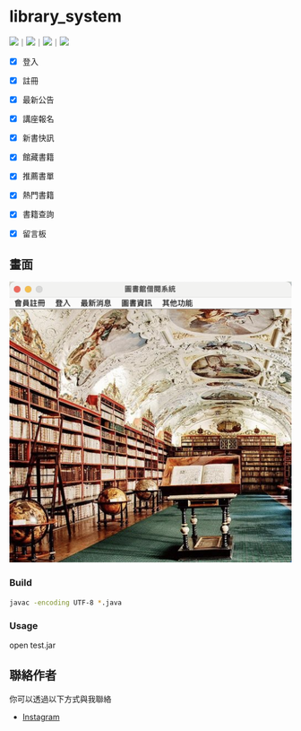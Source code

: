 # library_system
<!-- 底下標籤來源參考寫法可至：https://github.com/Envoy-VC/awesome-badges#github-stats -->

![](https://img.shields.io/github/stars/hsiangfeng/README-Example-Template.svg)｜![](https://img.shields.io/github/forks/hsiangfeng/README-Example-Template.svg)｜![](https://img.shields.io/github/issues-pr/hsiangfeng/README-Example-Template.svg)｜![](https://img.shields.io/github/issues/hsiangfeng/README-Example-Template.svg)


- [x] 登入
- [x] 註冊
- [x] 最新公告
- [x] 講座報名
- [x] 新書快訊
- [x] 館藏書籍
- [x] 推薦書單
- [x] 熱門書籍
- [x] 書籍查詢
- [x] 留言板


## 畫面

![首頁](https://github.com/a3240281370/library_system/blob/main/index_page.png)




### Build

```bash
javac -encoding UTF-8 *.java
```

### Usage

open test.jar

## 聯絡作者

你可以透過以下方式與我聯絡

- [Instagram](https://www.instagram.com/hung_mmi/)
